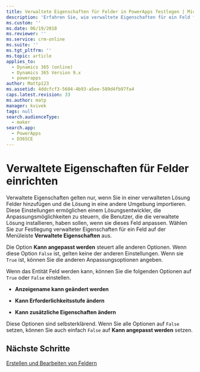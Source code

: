 ```yaml
---
title: Verwaltete Eigenschaften für Felder in PowerApps festlegen | MicrosoftDocs
description: 'Erfahren Sie, wie verwaltete Eigenschaften für ein Feld festgelegt werden'
ms.custom: ''
ms.date: 06/19/2018
ms.reviewer: ''
ms.service: crm-online
ms.suite: ''
ms.tgt_pltfrm: ''
ms.topic: article
applies_to:
  - Dynamics 365 (online)
  - Dynamics 365 Version 9.x
  - powerapps
author: Mattp123
ms.assetid: 4ddcfcf3-5604-4b93-a5ee-589d4fb97fa4
caps.latest.revision: 33
ms.author: matp
manager: kvivek
tags: null
search.audienceType:
  - maker
search.app:
  - PowerApps
  - D365CE
---
```

# <a name="set-managed-properties-for-fields"></a>Verwaltete Eigenschaften für Felder einrichten

<a name="BKMK_SettingManagedProperties"></a>   

 Verwaltete Eigenschaften gelten nur, wenn Sie in einer verwalteten Lösung Felder hinzufügen und die Lösung in eine andere Umgebung importieren. Diese Einstellungen ermöglichen einem Lösungsentwickler, die Anpassungsmöglichkeiten zu steuern, die Benutzer, die die verwaltete Lösung installieren, haben sollen, wenn sie dieses Feld anpassen. Wählen Sie zur Festlegung verwalteter Eigenschaften für ein Feld auf der Menüleiste **Verwaltete Eigenschaften** aus.  
  
 Die Option **Kann angepasst werden** steuert alle anderen Optionen. Wenn diese Option `False` ist, gelten keine der anderen Einstellungen. Wenn sie `True` ist, können Sie die anderen Anpassungsoptionen angeben.  
  
 Wenn das Entität Feld werden kann, können Sie die folgenden Optionen auf `True` oder `False` einstellen.  
  
- **Anzeigename kann geändert werden**  
  
- **Kann Erforderlichkeitsstufe ändern**  
  
- **Kann zusätzliche Eigenschaften ändern**  
  
 Diese Optionen sind selbsterklärend. Wenn Sie alle Optionen auf `False` setzen, können Sie auch einfach `False` auf **Kann angepasst werden** setzen.  

 ## <a name="next-steps"></a>Nächste Schritte

 [Erstellen und Bearbeiten von Feldern](create-edit-fields.md)

